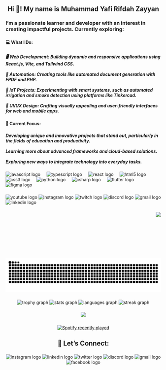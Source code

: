 <h2 align="center">Hi 👋! My name is Muhammad Yafi Rifdah Zayyan</h2>

###

<h3 align="left">I’m a passionate learner and developer with an interest in creating impactful projects. Currently exploring:</h3>

###

<h4 align="left">💻 What I Do:</h4>

###

<h5 align="left">🖥️ Web Development: Building dynamic and responsive applications using React.js, Vite, and Tailwind CSS.<br><br>🔧 Automation: Creating tools like automated document generation with FPDF and PHP.<br><br>🌱 IoT Projects: Experimenting with smart systems, such as automated irrigation and smoke detection using platforms like Tinkercad.<br><br>🎨 UI/UX Design: Crafting visually appealing and user-friendly interfaces for web and mobile apps.</h5>

###

<h4 align="left">🎯 Current Focus:</h4>

###

<h5 align="left">Developing unique and innovative projects that stand out, particularly in the fields of education and productivity.<br><br>Learning more about advanced frameworks and cloud-based solutions.<br><br>Exploring new ways to integrate technology into everyday tasks.</h5>

###

<div align="left">
  <img src="https://cdn.jsdelivr.net/gh/devicons/devicon/icons/javascript/javascript-original.svg" height="30" alt="javascript logo"  />
  <img width="12" />
  <img src="https://cdn.jsdelivr.net/gh/devicons/devicon/icons/typescript/typescript-original.svg" height="30" alt="typescript logo"  />
  <img width="12" />
  <img src="https://cdn.jsdelivr.net/gh/devicons/devicon/icons/react/react-original.svg" height="30" alt="react logo"  />
  <img width="12" />
  <img src="https://cdn.jsdelivr.net/gh/devicons/devicon/icons/html5/html5-original.svg" height="30" alt="html5 logo"  />
  <img width="12" />
  <img src="https://cdn.jsdelivr.net/gh/devicons/devicon/icons/css3/css3-original.svg" height="30" alt="css3 logo"  />
  <img width="12" />
  <img src="https://cdn.jsdelivr.net/gh/devicons/devicon/icons/python/python-original.svg" height="30" alt="python logo"  />
  <img width="12" />
  <img src="https://cdn.jsdelivr.net/gh/devicons/devicon/icons/csharp/csharp-original.svg" height="30" alt="csharp logo"  />
  <img width="12" />
  <img src="https://cdn.simpleicons.org/flutter/02569B" height="30" alt="flutter logo"  />
  <img width="12" />
  <img src="https://cdn.simpleicons.org/figma/F24E1E" height="30" alt="figma logo"  />
</div>

###

<div align="left">
  <img src="https://img.shields.io/static/v1?message=Youtube&logo=youtube&label=&color=FF0000&logoColor=white&labelColor=&style=for-the-badge" height="35" alt="youtube logo"  />
  <img src="https://img.shields.io/static/v1?message=Instagram&logo=instagram&label=&color=E4405F&logoColor=white&labelColor=&style=for-the-badge" height="35" alt="instagram logo"  />
  <img src="https://img.shields.io/static/v1?message=Twitch&logo=twitch&label=&color=9146FF&logoColor=white&labelColor=&style=for-the-badge" height="35" alt="twitch logo"  />
  <img src="https://img.shields.io/static/v1?message=Discord&logo=discord&label=&color=7289DA&logoColor=white&labelColor=&style=for-the-badge" height="35" alt="discord logo"  />
  <img src="https://img.shields.io/static/v1?message=Gmail&logo=gmail&label=&color=D14836&logoColor=white&labelColor=&style=for-the-badge" height="35" alt="gmail logo"  />
  <img src="https://img.shields.io/static/v1?message=LinkedIn&logo=linkedin&label=&color=0077B5&logoColor=white&labelColor=&style=for-the-badge" height="35" alt="linkedin logo"  />
</div>

###

<img align="right" height="150" src="https://i.imgflip.com/65efzo.gif"  />

###

<br clear="both">

<img src="https://raw.githubusercontent.com/YafiRiifdah/YafiRiifdah/output/snake.svg" alt="Snake animation" />

###

<div align="center">
  <img src="https://github-profile-trophy.vercel.app?username=YafiRiifdah&theme=discord&column=-1&row=1&margin-w=8&margin-h=8&no-bg=true&no-frame=false&order=4" height="150" alt="trophy graph"  />
  <img src="https://github-readme-stats.vercel.app/api?username=YafiRiifdah&hide_title=false&hide_rank=false&show_icons=true&include_all_commits=true&count_private=true&disable_animations=false&theme=radical&locale=en&hide_border=false&order=1" height="155" alt="stats graph"  />
  <img src="https://github-readme-stats.vercel.app/api/top-langs?username=YafiRiifdah&locale=en&hide_title=false&layout=compact&card_width=320&langs_count=4&theme=radical&hide_border=false&order=2" height="150" alt="languages graph"  />
  <img src="https://streak-stats.demolab.com?user=YafiRiifdah&locale=en&mode=daily&theme=dracula&hide_border=false&border_radius=5&order=3" height="150" alt="streak graph"  />
</div>

###

<div align="center">
  <img src="https://profile-counter.glitch.me/YafiRiifdah/count.svg?"  />
</div>

###

<div align="center">
  <a href="[https://open.spotify.com/user/YafiRiifdah](https://open.spotify.com/user/31rmfmobryjg2oj75jneg3itook4?si=72c6ca2ad8304581)">
    <img src="https://spotify-recently-played-readme.vercel.app/api?user=YafiRiifdah&count=5&unique=true" alt="Spotify recently played"  />
  </a>
</div>

###

<h2 align="center">🤝 Let’s Connect:</h2>

###

<div align="center">
  <img src="https://raw.githubusercontent.com/maurodesouza/profile-readme-generator/master/src/assets/icons/social/instagram/default.svg" width="48" height="33" alt="instagram logo"  />
  <img src="https://raw.githubusercontent.com/maurodesouza/profile-readme-generator/master/src/assets/icons/social/linkedin/default.svg" width="48" height="33" alt="linkedin logo"  />
  <img src="https://raw.githubusercontent.com/maurodesouza/profile-readme-generator/master/src/assets/icons/social/twitter/default.svg" width="48" height="33" alt="twitter logo"  />
  <img src="https://raw.githubusercontent.com/maurodesouza/profile-readme-generator/master/src/assets/icons/social/discord/default.svg" width="48" height="33" alt="discord logo"  />
  <img src="https://raw.githubusercontent.com/maurodesouza/profile-readme-generator/master/src/assets/icons/social/gmail/default.svg" width="48" height="33" alt="gmail logo"  />
  <img src="https://raw.githubusercontent.com/maurodesouza/profile-readme-generator/master/src/assets/icons/social/facebook/default.svg" width="48" height="33" alt="facebook logo"  />
</div>

###
